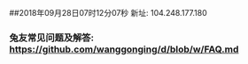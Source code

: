 ##2018年09月28日07时12分07秒 新址: 104.248.177.180
### 兔友常见问题及解答: https://github.com/wanggonging/d/blob/w/FAQ.md
